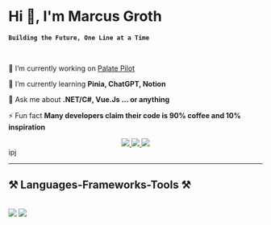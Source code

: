 <h1> Hi 👋, I'm Marcus Groth </h1> 

**`Building the Future, One Line at a Time`**

<br/>

<div>
  
  🔭 I’m currently working on [Palate Pilot](https://github.com/rodercode/PalatePilot)
  
  🌱 I’m currently learning **Pinia, ChatGPT, Notion**
  
  💬 Ask me about **.NET/C#, Vue.Js ... or anything**
  
  ⚡ Fun fact **Many developers claim their code is 90% coffee and 10% inspiration**

</div>

<div align="center"> 
  <a href="mailto:pedro.sales.muniz@gmail.com">
    <img src="https://img.shields.io/badge/Gmail-333333?style=for-the-badge&logo=gmail&logoColor=red" />
  </a>
  <a href="https://linkedin.com/in/pedro-sales-muniz" target="_blank">
    <img src="https://img.shields.io/badge/LinkedIn-0077B5?style=for-the-badge&logo=linkedin&logoColor=white" target="_blank" />
  </a>
  <a href="https://salesp07.github.io" target="_blank">
     <img src="https://img.shields.io/badge/Portfolio-FF5722?style=for-the-badge&logo=todoist&logoColor=white" target="_blank" /> <!-- sqlite, safari, google-chrome are other good icon options -->
  </a>
</div>
ipj
<hr/>

<h2> ⚒️ Languages-Frameworks-Tools ⚒️ </h2> 
<br/>
<div>
    <img src="https://skillicons.dev/icons?i=dotnet,java,javascript,python,spring,mysql" />
    <img src="https://skillicons.dev/icons?i=css,html,vue,react,tailwindcss,git" /><br>
</div>
